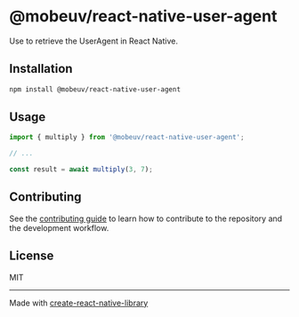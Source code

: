 # @mobeuv/react-native-user-agent

Use to retrieve the UserAgent in React Native.

## Installation

```sh
npm install @mobeuv/react-native-user-agent
```

## Usage


```js
import { multiply } from '@mobeuv/react-native-user-agent';

// ...

const result = await multiply(3, 7);
```


## Contributing

See the [contributing guide](CONTRIBUTING.md) to learn how to contribute to the repository and the development workflow.

## License

MIT

---

Made with [create-react-native-library](https://github.com/callstack/react-native-builder-bob)
